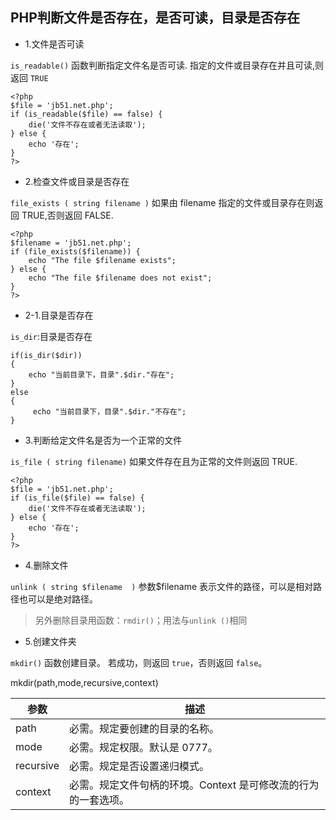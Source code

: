 ## PHP判断文件是否存在，是否可读，目录是否存在

- 1.文件是否可读

`is_readable()` 函数判断指定文件名是否可读. 
指定的文件或目录存在并且可读,则返回 `TRUE`

	<?php 
	$file = 'jb51.net.php'; 
	if (is_readable($file) == false) { 
		die('文件不存在或者无法读取'); 
	} else { 
		echo '存在'; 
	} 
	?> 

- 2.检查文件或目录是否存在 

`file_exists ( string filename )`
如果由 filename 指定的文件或目录存在则返回 TRUE,否则返回 FALSE. 

	<?php 
	$filename = 'jb51.net.php'; 
	if (file_exists($filename)) { 
		echo "The file $filename exists"; 
	} else { 
		echo "The file $filename does not exist"; 
	} 
	?> 

- 2-1.目录是否存在 

`is_dir`:目录是否存在

	if(is_dir($dir))
	{
	    echo "当前目录下，目录".$dir."存在";
	}
	else
	{
	     echo "当前目录下，目录".$dir."不存在";
	}


- 3.判断给定文件名是否为一个正常的文件

`is_file ( string filename)` 
如果文件存在且为正常的文件则返回 TRUE.

	<?php 
	$file = 'jb51.net.php'; 
	if (is_file($file) == false) { 
		die('文件不存在或者无法读取'); 
	} else { 
		echo '存在'; 
	} 
	?> 



- 4.删除文件

`unlink ( string $filename  )`
参数$filename 表示文件的路径，可以是相对路径也可以是绝对路径。

> 另外删除目录用函数：`rmdir()`；用法与`unlink ()`相同

- 5.创建文件夹

`mkdir()` 函数创建目录。
若成功，则返回 `true`，否则返回 `false`。

mkdir(path,mode,recursive,context)

参数  	  | 描述
----------|------
path	  | 必需。规定要创建的目录的名称。 
mode	  | 必需。规定权限。默认是 0777。  
recursive | 必需。规定是否设置递归模式。
context   | 必需。规定文件句柄的环境。Context 是可修改流的行为的一套选项。